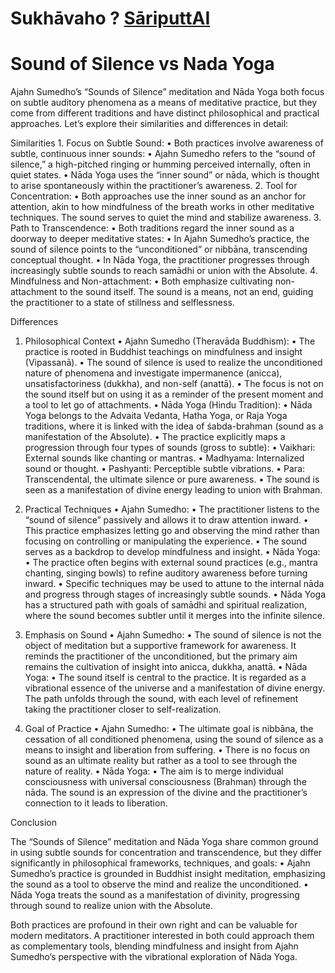 # Sukhāvaho ? [SāriputtAI](https://chatgpt.com/g/g-p25UYT2UR-sariputtai) 

# Sound of Silence vs Nada Yoga

Ajahn Sumedho’s “Sounds of Silence” meditation and Nāda Yoga both focus on subtle auditory phenomena as a means of meditative practice, but they come from different traditions and have distinct philosophical and practical approaches. Let’s explore their similarities and differences in detail:

Similarities
	1.	Focus on Subtle Sound:
	•	Both practices involve awareness of subtle, continuous inner sounds:
	•	Ajahn Sumedho refers to the “sound of silence,” a high-pitched ringing or humming perceived internally, often in quiet states.
	•	Nāda Yoga uses the “inner sound” or nāda, which is thought to arise spontaneously within the practitioner’s awareness.
	2.	Tool for Concentration:
	•	Both approaches use the inner sound as an anchor for attention, akin to how mindfulness of the breath works in other meditative techniques. The sound serves to quiet the mind and stabilize awareness.
	3.	Path to Transcendence:
	•	Both traditions regard the inner sound as a doorway to deeper meditative states:
	•	In Ajahn Sumedho’s practice, the sound of silence points to the “unconditioned” or nibbāna, transcending conceptual thought.
	•	In Nāda Yoga, the practitioner progresses through increasingly subtle sounds to reach samādhi or union with the Absolute.
	4.	Mindfulness and Non-attachment:
	•	Both emphasize cultivating non-attachment to the sound itself. The sound is a means, not an end, guiding the practitioner to a state of stillness and selflessness.

Differences

1. Philosophical Context
	•	Ajahn Sumedho (Theravāda Buddhism):
	•	The practice is rooted in Buddhist teachings on mindfulness and insight (Vipassanā).
	•	The sound of silence is used to realize the unconditioned nature of phenomena and investigate impermanence (anicca), unsatisfactoriness (dukkha), and non-self (anattā).
	•	The focus is not on the sound itself but on using it as a reminder of the present moment and a tool to let go of attachments.
	•	Nāda Yoga (Hindu Tradition):
	•	Nāda Yoga belongs to the Advaita Vedanta, Hatha Yoga, or Raja Yoga traditions, where it is linked with the idea of śabda-brahman (sound as a manifestation of the Absolute).
	•	The practice explicitly maps a progression through four types of sounds (gross to subtle):
	•	Vaikhari: External sounds like chanting or mantras.
	•	Madhyama: Internalized sound or thought.
	•	Pashyanti: Perceptible subtle vibrations.
	•	Para: Transcendental, the ultimate silence or pure awareness.
	•	The sound is seen as a manifestation of divine energy leading to union with Brahman.

2. Practical Techniques
	•	Ajahn Sumedho:
	•	The practitioner listens to the “sound of silence” passively and allows it to draw attention inward.
	•	This practice emphasizes letting go and observing the mind rather than focusing on controlling or manipulating the experience.
	•	The sound serves as a backdrop to develop mindfulness and insight.
	•	Nāda Yoga:
	•	The practice often begins with external sound practices (e.g., mantra chanting, singing bowls) to refine auditory awareness before turning inward.
	•	Specific techniques may be used to attune to the internal nāda and progress through stages of increasingly subtle sounds.
	•	Nāda Yoga has a structured path with goals of samādhi and spiritual realization, where the sound becomes subtler until it merges into the infinite silence.

3. Emphasis on Sound
	•	Ajahn Sumedho:
	•	The sound of silence is not the object of meditation but a supportive framework for awareness. It reminds the practitioner of the unconditioned, but the primary aim remains the cultivation of insight into anicca, dukkha, anattā.
	•	Nāda Yoga:
	•	The sound itself is central to the practice. It is regarded as a vibrational essence of the universe and a manifestation of divine energy. The path unfolds through the sound, with each level of refinement taking the practitioner closer to self-realization.

4. Goal of Practice
	•	Ajahn Sumedho:
	•	The ultimate goal is nibbāna, the cessation of all conditioned phenomena, using the sound of silence as a means to insight and liberation from suffering.
	•	There is no focus on sound as an ultimate reality but rather as a tool to see through the nature of reality.
	•	Nāda Yoga:
	•	The aim is to merge individual consciousness with universal consciousness (Brahman) through the nāda. The sound is an expression of the divine and the practitioner’s connection to it leads to liberation.

Conclusion

The “Sounds of Silence” meditation and Nāda Yoga share common ground in using subtle sounds for concentration and transcendence, but they differ significantly in philosophical frameworks, techniques, and goals:
	•	Ajahn Sumedho’s practice is grounded in Buddhist insight meditation, emphasizing the sound as a tool to observe the mind and realize the unconditioned.
	•	Nāda Yoga treats the sound as a manifestation of divinity, progressing through sound to realize union with the Absolute.

Both practices are profound in their own right and can be valuable for modern meditators. A practitioner interested in both could approach them as complementary tools, blending mindfulness and insight from Ajahn Sumedho’s perspective with the vibrational exploration of Nāda Yoga.


